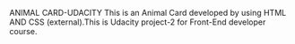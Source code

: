 
ANIMAL CARD-UDACITY
This is an Animal Card developed by using HTML AND CSS (external).This is Udacity project-2 for Front-End developer course.
